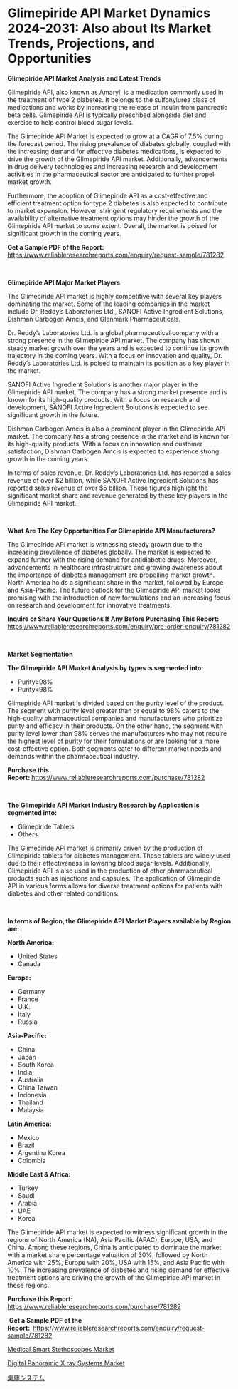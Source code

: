 <p><h1>Glimepiride API Market Dynamics 2024-2031: Also about Its Market Trends, Projections, and Opportunities</h1></p><p><strong>Glimepiride API Market Analysis and Latest Trends</strong></p>
<p><p>Glimepiride API, also known as Amaryl, is a medication commonly used in the treatment of type 2 diabetes. It belongs to the sulfonylurea class of medications and works by increasing the release of insulin from pancreatic beta cells. Glimepiride API is typically prescribed alongside diet and exercise to help control blood sugar levels.</p><p>The Glimepiride API Market is expected to grow at a CAGR of 7.5% during the forecast period. The rising prevalence of diabetes globally, coupled with the increasing demand for effective diabetes medications, is expected to drive the growth of the Glimepiride API market. Additionally, advancements in drug delivery technologies and increasing research and development activities in the pharmaceutical sector are anticipated to further propel market growth.</p><p>Furthermore, the adoption of Glimepiride API as a cost-effective and efficient treatment option for type 2 diabetes is also expected to contribute to market expansion. However, stringent regulatory requirements and the availability of alternative treatment options may hinder the growth of the Glimepiride API market to some extent. Overall, the market is poised for significant growth in the coming years.</p></p>
<p><strong>Get a Sample PDF of the Report:&nbsp;</strong> <a href="https://www.reliableresearchreports.com/enquiry/request-sample/781282">https://www.reliableresearchreports.com/enquiry/request-sample/781282</a></p>
<p>&nbsp;</p>
<p><strong>Glimepiride API Major Market Players</strong></p>
<p><p>The Glimepiride API market is highly competitive with several key players dominating the market. Some of the leading companies in the market include Dr. Reddy’s Laboratories Ltd., SANOFI Active Ingredient Solutions, Dishman Carbogen Amcis, and Glenmark Pharmaceuticals.</p><p>Dr. Reddy’s Laboratories Ltd. is a global pharmaceutical company with a strong presence in the Glimepiride API market. The company has shown steady market growth over the years and is expected to continue its growth trajectory in the coming years. With a focus on innovation and quality, Dr. Reddy’s Laboratories Ltd. is poised to maintain its position as a key player in the market.</p><p>SANOFI Active Ingredient Solutions is another major player in the Glimepiride API market. The company has a strong market presence and is known for its high-quality products. With a focus on research and development, SANOFI Active Ingredient Solutions is expected to see significant growth in the future.</p><p>Dishman Carbogen Amcis is also a prominent player in the Glimepiride API market. The company has a strong presence in the market and is known for its high-quality products. With a focus on innovation and customer satisfaction, Dishman Carbogen Amcis is expected to experience strong growth in the coming years.</p><p>In terms of sales revenue, Dr. Reddy’s Laboratories Ltd. has reported a sales revenue of over $2 billion, while SANOFI Active Ingredient Solutions has reported sales revenue of over $5 billion. These figures highlight the significant market share and revenue generated by these key players in the Glimepiride API market.</p></p>
<p>&nbsp;</p>
<p><strong>What Are The Key Opportunities For Glimepiride API Manufacturers?</strong></p>
<p><p>The Glimepiride API market is witnessing steady growth due to the increasing prevalence of diabetes globally. The market is expected to expand further with the rising demand for antidiabetic drugs. Moreover, advancements in healthcare infrastructure and growing awareness about the importance of diabetes management are propelling market growth. North America holds a significant share in the market, followed by Europe and Asia-Pacific. The future outlook for the Glimepiride API market looks promising with the introduction of new formulations and an increasing focus on research and development for innovative treatments.</p></p>
<p><strong>Inquire or Share Your Questions If Any Before Purchasing This Report:</strong> <a href="https://www.reliableresearchreports.com/enquiry/pre-order-enquiry/781282">https://www.reliableresearchreports.com/enquiry/pre-order-enquiry/781282</a></p>
<p>&nbsp;</p>
<p><strong>Market Segmentation</strong></p>
<p><strong>The Glimepiride API Market Analysis by types is segmented into:</strong></p>
<p><ul><li>Purity≥98%</li><li>Purity<98%</li></ul></p>
<p><p>Glimepiride API market is divided based on the purity level of the product. The segment with purity level greater than or equal to 98% caters to the high-quality pharmaceutical companies and manufacturers who prioritize purity and efficacy in their products. On the other hand, the segment with purity level lower than 98% serves the manufacturers who may not require the highest level of purity for their formulations or are looking for a more cost-effective option. Both segments cater to different market needs and demands within the pharmaceutical industry.</p></p>
<p><strong>Purchase this Report:&nbsp;</strong><a href="https://www.reliableresearchreports.com/purchase/781282">https://www.reliableresearchreports.com/purchase/781282</a></p>
<p>&nbsp;</p>
<p><strong>The Glimepiride API Market Industry Research by Application is segmented into:</strong></p>
<p><ul><li>Glimepiride Tablets</li><li>Others</li></ul></p>
<p><p>The Glimepiride API market is primarily driven by the production of Glimepiride tablets for diabetes management. These tablets are widely used due to their effectiveness in lowering blood sugar levels. Additionally, Glimepiride API is also used in the production of other pharmaceutical products such as injections and capsules. The application of Glimepiride API in various forms allows for diverse treatment options for patients with diabetes and other related conditions.</p></p>
<p>&nbsp;</p>
<p><strong>In terms of Region, the Glimepiride API Market Players available by Region are:</strong></p>
<p>
    <p> <strong> North America: </strong>
        <ul>
            <li>United States</li>
            <li>Canada</li>
        </ul>
        </p> 
    <p> <strong> Europe: </strong>
        <ul>
            <li>Germany</li>
            <li>France</li>
            <li>U.K.</li>
            <li>Italy</li>
            <li>Russia</li>
        </ul>
        </p> 
    <p> <strong> Asia-Pacific: </strong>
        <ul>
            <li>China</li>
            <li>Japan</li>
            <li>South Korea</li>
            <li>India</li>
            <li>Australia</li>
            <li>China Taiwan</li>
            <li>Indonesia</li>
            <li>Thailand</li>
            <li>Malaysia</li>
        </ul>
        </p> 
    <p> <strong> Latin America: </strong>
        <ul>
            <li>Mexico</li>
            <li>Brazil</li>
            <li>Argentina Korea</li>
            <li>Colombia</li>
        </ul>
        </p> 
    <p> <strong> Middle East & Africa: </strong>
        <ul>
            <li>Turkey</li>
            <li>Saudi</li>
            <li>Arabia</li>
            <li>UAE</li>
            <li>Korea</li>
        </ul>
    </p>
    </p>
<p><p>The Glimepiride API market is expected to witness significant growth in the regions of North America (NA), Asia Pacific (APAC), Europe, USA, and China. Among these regions, China is anticipated to dominate the market with a market share percentage valuation of 30%, followed by North America with 25%, Europe with 20%, USA with 15%, and Asia Pacific with 10%. The increasing prevalence of diabetes and rising demand for effective treatment options are driving the growth of the Glimepiride API market in these regions.</p></p>
<p><strong>Purchase this Report: </strong><a href="https://www.reliableresearchreports.com/purchase/781282">https://www.reliableresearchreports.com/purchase/781282</a></p>
<p>&nbsp;<strong>Get a Sample PDF of the Report:&nbsp;&nbsp;</strong><a href="https://www.reliableresearchreports.com/enquiry/request-sample/781282">https://www.reliableresearchreports.com/enquiry/request-sample/781282</a></p>
<p><strong></strong></p>
<p><p><a href="https://view.publitas.com/reportprime-1/medical-smart-stethoscopes-market-offers-provide-insightful-data-for-the-time-period-from-2023-to-2030-and-also-provide-analysis-based-on-application-type-and-region/">Medical Smart Stethoscopes Market</a></p><p><a href="https://view.publitas.com/reportprime-1/decoding-the-digital-panoramic-x-ray-systems-market-a-deep-dive-into-the-latest-market-trends-market-segmentation-and-competitive-analysis/">Digital Panoramic X ray Systems Market</a></p><p><a href="https://github.com/oqoeusbvpadwjs08/Market-Research-Report-List-1/blob/main/4926113191944.md">集塵システム</a></p></p>